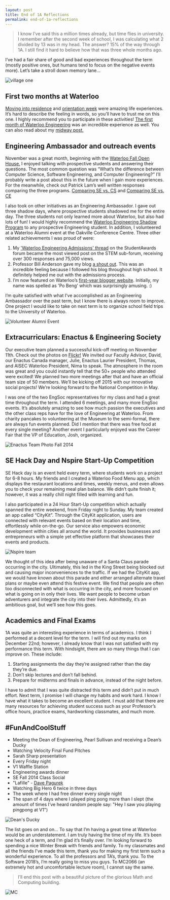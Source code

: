 ```yaml
---
layout: post
title: End of 1A Reflections
permalink: end-of-1a-reflections
---
```


>I know I’ve said this a million times already, but time flies in university. I remember after the second week of school, I was calculating what 2 divided by 13 was in my head. The answer? 15% of the way through 1A. I still find it hard to believe how that was three whole months ago.

I’ve had a fair share of good and bad experiences throughout the term (mostly positive ones, but humans tend to focus on the negative events more). Let’s take a stroll down memory lane…

![village one](/assets/village1.png)

<!--more-->

## First two months at Waterloo

[Moving into residence](/residence-move-in-day) and [orientation week](/orientation-week-at-waterloo) were amazing life experiences. It’s hard to describe the feeling in words, so you’ll have to trust me on this one. I highly recommend you to participate in these activities! [The first month of Waterloo Engineering](/first-month-of-waterloo-engineering) was an incredible experience as well. You can also read about my [midway post.](/halfway-through-1a-waterloo-engineering)

## Engineering Ambassador and outreach events

November was a great month, beginning with the [Waterloo Fall Open House.](/waterloo-open-house-fall-2014) I enjoyed talking with prospective students and answering their questions. The most common question was “What’s the difference between Computer Science, Software Engineering, and Computer Engineering?” I’ll probably write a post about this in the future when I gain more experiences. For the meanwhile, check out Patrick Lam’s well written responses comparing the three programs. [Comparing SE vs. CS](https://uwaterloo.ca/software-engineering/future-undergraduate-students/comparing-bse-bcs) and [Comparing SE vs. CE](https://uwaterloo.ca/software-engineering/future-undergraduate-students/comparing-bse-basc-comp-eng)

I also took on other initiatives as an Engineering Ambassador. I gave out three shadow days, where prospective students shadowed me for the entire day. The three students not only learned more about Waterloo, but also had lots of fun! I would highly recommend the [Waterloo Engineering Shadow Program](https://uwaterloo.ca/engineering-student-ambassadors/shadow-program) to any prospective Engineering student. In addition, I volunteered at a Waterloo Alumni event at the Oakville Conference Centre. Three other related achievements I was proud of were:

1. My ['Waterloo Engineering Admissions' thread](https://yconic.com/discussion/waterloo-engineering-admission-2015/t44500) on the StudentAwards forum became the most viewed post on the STEM sub-forum, receiving over 300 responses and 75,000 views.
1. Professor Bill Anderson gave my blog [a shout out](https://profbillanderson.wordpress.com/2014/10/09/first-month-of-waterloo-engineering-bo-pengs-world/). This was an incredible feeling because I followed his blog throughout high school. It definitely helped me out with the admissions process.
1. I’m now featured on Waterloo’s [first-year blogger website](https://uwaterloo.ca/find-out-more/student-life/student-blogs). Initially, my name was spelled as 'Po Beng' which was surprisingly amusing. :)

I’m quite satisfied with what I’ve accomplished as an Engineering Ambassador over the past term, but I know there is always room to improve. One project I would like to take on next term is to organize school field trips to the University of Waterloo.

![Volunteer Alumni Event](/assets/volunteer-alumni.png)

## Extracurriculars: Enactus & Engineering Society

Our executive team planned a successful kick-off meeting on November 11th. Check out the photos on [Flickr!](https://www.flickr.com/photos/79155431@N08/sets/72157647155979824/) We invited our Faculty Advisor, David, our Enactus Canada manager, Julie, Enactus Laurier President, Thomas, and AISEC Waterloo President, Nima to speak. The atmosphere in the room was great and you could instantly tell that the 50+ people who attended were excited! We planned two more meetings after that and have an official team size of 50 members. We’ll be kicking off 2015 with our innovative social projects! We’re looking forward to the National Competition in May.

I was one of the two EngSoc representatives for my class and had a great time throughout the term. I attended 6 meetings, and many more EngSoc events. It’s absolutely amazing to see how much passion the executives and the other class reps have for the love of Engineering at Waterloo. From charity pancakes to volunteering at the Museum to the semi-formal, there are always fun events planned. Did I mention that there was free food at every single meeting? Another event I particularly enjoyed was the Career Fair that the VP of Education, Josh, organized.

![Enactus Team Photo Fall 2014](/assets/enactus-team-fall-2014.png)

## SE Hack Day and Nspire Start-Up Competition

SE Hack day is an event held every term, where students work on a project for 6-8 hours. My friends and I created a Waterloo Food Menu app, which displays the restaurant locations and times, weekly menus, and even allows you to check your remaining meal plan balance. We didn’t quite finish it; however, it was a really chill night filled with learning and fun.

I also participated in a 24 Hour Start-Up competition which actually spanned the entire weekend, from Friday night to Sunday. My team created an app called “CityKit”. Through the CityKit application, users are connected with relevant events based on their location and time, effortlessly while on-the-go. Our service also empowers economic development within cities all around the world. It provides businesses and entrepreneurs with a simple yet effective platform that showcases their events and products.

![Nspire team](/assets/nspire-hack.png)

We thought of this idea after being unaware of a Santa Claus parade occurring in the city. Ultimately, this led in the King Street being blocked out and causing major inconveniences to the traffic. If we had the CityKit app, we would have known about this parade and either arranged alternate travel plans or maybe even attend this festive event. We find that people are often too disconnected with what is occurring in the city, and more focused on what is going on in only their lives. We want people to become urban adventurers and integrate the city into their lives. Admittedly, it’s an ambitious goal, but we’ll see how this goes.

## Academics and Final Exams

1A was quite an interesting experience in terms of academics. I think I performed at a decent level for the term. I will find out my marks on December 22nd; however, I already know that I was not satisfied with my performance this term. With hindsight, there are so many things that I can improve on. These include:

1. Starting assignments the day they’re assigned rather than the day they’re due.
1. Don’t skip lectures and don’t fall behind.
1. Prepare for midterms and finals in advance, instead of the night before.

I have to admit that I was quite distracted this term and didn’t put in much effort. Next term, I promise I will change my habits and work hard. I know I have what it takes to become an excellent student. I must add that there are many resources for achieving student success such as your Professor’s office hours, practice exams, hardworking classmates, and much more.

## #FunAndCoolStuff

* Meeting the Dean of Engineering, Pearl Sullivan and receiving a Dean’s Ducky
* Watching Velocity Final Fund Pitches
* Sarah Sharp presentation
* Every Friday night
* V1 Waffle Station
* Engineering awards dinner
* SE Fall 2014 Class Social
* "Lafille" - [Dave Pagurek](http://davepagurek.com/)
* Watching Big Hero 6 twice in three days
* The week where I had free dinner every single night
* The span of 4 days where I played ping pong more than I slept (the amount of times I’ve heard random people say: "Hey I saw you playing pingpong at V1")

![Dean's Ducky](/assets/deans-ducky.png)

The list goes on and on… To say that I’m having a great time at Waterloo would be an understatement. I am truly having the time of my life. It’s been one heck of a term, and I’m glad it’s finally over. I’m looking forward to spending a nice Winter Break with friends and family. To my classmates and all the friends I’ve made this term, thank you for making my first term such a wonderful experience. To all the professors and TA’s, thank you. To the Software 2018’s, I’m really going to miss you guys. To MC2066 (an extremely hot and uncomfortable lecture room), I cannot say the same.

>I’ll end this post with a beautiful picture of the glorious Math and Computing building.

![MC](/assets/mc1.png)
